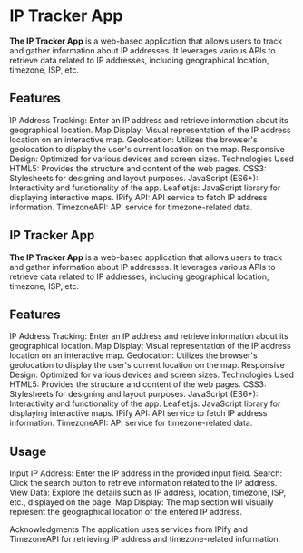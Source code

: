 # IP Tracker App
**The IP Tracker App**  is a web-based application that allows users to track and gather information about IP addresses. It leverages various APIs to retrieve data related to IP addresses, including geographical location, timezone, ISP, etc.

## Features
IP Address Tracking: Enter an IP address and retrieve information about its geographical location.
Map Display: Visual representation of the IP address location on an interactive map.
Geolocation: Utilizes the browser's geolocation to display the user's current location on the map.
Responsive Design: Optimized for various devices and screen sizes.
Technologies Used
HTML5: Provides the structure and content of the web pages.
CSS3: Stylesheets for designing and layout purposes.
JavaScript (ES6+): Interactivity and functionality of the app.
Leaflet.js: JavaScript library for displaying interactive maps.
IPify API: API service to fetch IP address information.
TimezoneAPI: API service for timezone-related data.




## IP Tracker App
**The IP Tracker App** is a web-based application that allows users to track and gather information about IP addresses. It leverages various APIs to retrieve data related to IP addresses, including geographical location, timezone, ISP, etc.

## Features
IP Address Tracking: Enter an IP address and retrieve information about its geographical location.
Map Display: Visual representation of the IP address location on an interactive map.
Geolocation: Utilizes the browser's geolocation to display the user's current location on the map.
Responsive Design: Optimized for various devices and screen sizes.
Technologies Used
HTML5: Provides the structure and content of the web pages.
CSS3: Stylesheets for designing and layout purposes.
JavaScript (ES6+): Interactivity and functionality of the app.
Leaflet.js: JavaScript library for displaying interactive maps.
IPify API: API service to fetch IP address information.
TimezoneAPI: API service for timezone-related data.


## Usage
Input IP Address: Enter the IP address in the provided input field.
Search: Click the search button to retrieve information related to the IP address.
View Data: Explore the details such as IP address, location, timezone, ISP, etc., displayed on the page.
Map Display: The map section will visually represent the geographical location of the entered IP address.

Acknowledgments
The application uses services from IPify and TimezoneAPI for retrieving IP address and timezone-related information.